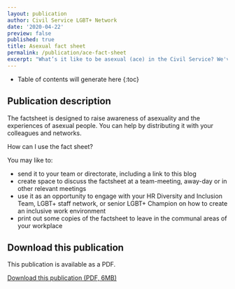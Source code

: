 ```yaml
---
layout: publication
author: Civil Service LGBT+ Network
date: '2020-04-22'
preview: false
published: true
title: Asexual fact sheet
permalink: /publication/ace-fact-sheet
excerpt: "What’s it like to be asexual (ace) in the Civil Service? We've produced a new fact sheet on asexuality to support ace inclusion in the Civil Service."
---
```


<!-- Include the following to generate a Table of Contents -->
* Table of contents will generate here
{:toc}
<!-- Don't touch the Table of Contents above -->
<!-- Include this line to process the Markdown and format the content properly -->
<div id="page-content" markdown="1">
<!-- Don't remove the line of code above -->


## Publication description

The factsheet is designed to raise awareness of asexuality and the experiences of asexual people. You can help by distributing it with your colleagues and networks.

How can I use the fact sheet?

You may like to:

- send it to your team or directorate, including a link to this blog
- create space to discuss the factsheet at a team-meeting, away-day or in other relevant meetings
- use it as an opportunity to engage with your HR Diversity and Inclusion Team, LGBT+ staff network, or senior LGBT+ Champion on how to create an inclusive work environment
- print out some copies of the factsheet to leave in the communal areas of your workplace


## Download this publication

This publication is available as a PDF. 

[Download this publication (PDF, 6MB)](/assets/documents/20200421-Asexuality-Fact-Sheet.pdf)

<!-- Include this line to process the Markdown and format the content properly -->
</div>
<!-- Don't remove the line of code above -->


